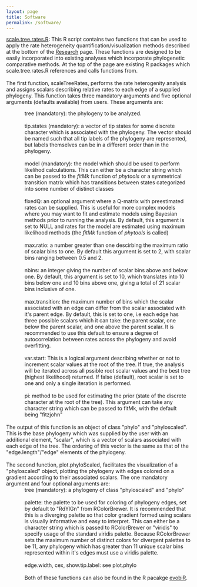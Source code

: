 ```yaml
---
layout: page
title: Software
permalink: /software/
---
```


<a href="../functions/scale.tree.rates.R" download>scale.tree.rates.R</a>: This R script contains two functions that can be used to apply the rate heterogeneity quantification/visualization methods described at the bottom of the <a href="https://maxchin0701.github.io/research">Research</a> page. These functions are designed to be easily incorporated into existing analyses which incorporate phylogenetic comparative methods. At the top of the page are existing R packages which scale.tree.rates.R references and calls functions from.
<br><br>
The first function, scaleTreeRates, performs the rate heterogenity analysis and assigns scalars describing relative rates to each edge of a supplied phylogeny. This function takes three mandatory arguments and five optional arguments (defaults available) from users. These arguments are:
<br>
<div style="margin-left: 50px;">
tree (mandatory): the phylogeny to be analyzed.<br><br>
tip.states (mandatory): a vector of tip states for some discrete character which is associated with the phylogeny. The vector should be named such that all tip labels of the phylogeny are represented, but labels themselves can be in a different order than in the phylogeny.<br><br>
model (mandatory): the model which should be used to perform likelihod calculations. This can either be a character string which can be passed to the <i>fitMk</i> function of <i>phytools</i> or a symmetrical transition matrix which has transitions between states categorized into some number of distinct classes<br><br>
fixedQ: an optional argument where a Q-matrix with preestimated rates can be supplied. This is useful for more complex models where you may want to fit and estimate models using Bayesian methods prior to running the analysis. By default, this argument is set to NULL and rates for the model are estimated using maximum likelihood methods (the <i>fitMk</i> function of <i>phytools</i> is called)<br><br>
max.ratio: a number greater than one descirbing the maximum ratio of scalar bins to one. By default this argument is set to 2, with scalar bins ranging between 0.5 and 2.<br><br>
nbins: an integer giving the number of scalar bins above and below one. By default, this argument is set to 10, which translates into 10 bins below one and 10 bins above one, giving a total of 21 scalar bins inclusive of one.<br><br>
max.transition: the maximum number of bins which the scalar associated with an edge can differ from the scalar associated with it's parent edge. By default, this is set to one, i.e each edge has three possible scalars which it can take: the parent scalar, one below the parent scalar, and one above the parent scalar. It is recommended to use this default to ensure a degree of autocorrelation between rates across the phylogeny and avoid overfitting.<br><br>
var.start: This is a logical argument describing whether or not to increment scalar values at the root of the tree. If true, the analysis will be iterated across all pssible root scalar values and the best tree (highest likelihood) returned. If false (default), root scalar is set to one and only a single iteration is performed. <br><br>
pi: method to be used for estimating the prior (state of the discrete character at the root of the tree). This argument can take any character string which can be passed to fitMk, with the default being "fitzjohn"
</div>
<br>
The output of this function is an object of class "phylo" and "phyloscaled". This is the base phylogeny which was supplied by the user with an additional element, "scalar", which is a vector of scalars associated with each edge of the tree. The ordering of this vector is the same as that of the "edge.length"/"edge" elements of the phylogeny.
<br><br>
The second function, plot.phyloScaled, facilitates the visualization of a "phyloscaled" object, plotting the phylogeny with edges colored on a gradient according to their associated scalars. The one mandatory argument and four optional arguments are:
<div style="margin-left: 50px">
tree (mandatory): a phylogeny of class "phyloscaled" and "phylo" <br><br>
palette: the palette to be used for coloring of phylogeny edges, set by default to "RdYlGn" from RColorBrewer. It is recommended that this is a diverging palette so that color gradient formed using scalars is visually informative and easy to interpret. This can either be a character string which is passed to RColorBrewer or "viridis" to specify usage of the standard viridis palette. Because RColorBrewer sets the maximum number of distinct colors for divergent palettes to be 11, any phylogeny which has greater than 11 unique scalar bins represented within it's edges must use a viridis palette. <br><br>
edge.width, cex, show.tip.label: see plot.phylo
<br><br>
Both of these functions can also be found in the R pacakge <a href="https://github.com/coleoguy/evobir">evobiR</a>.
</div>